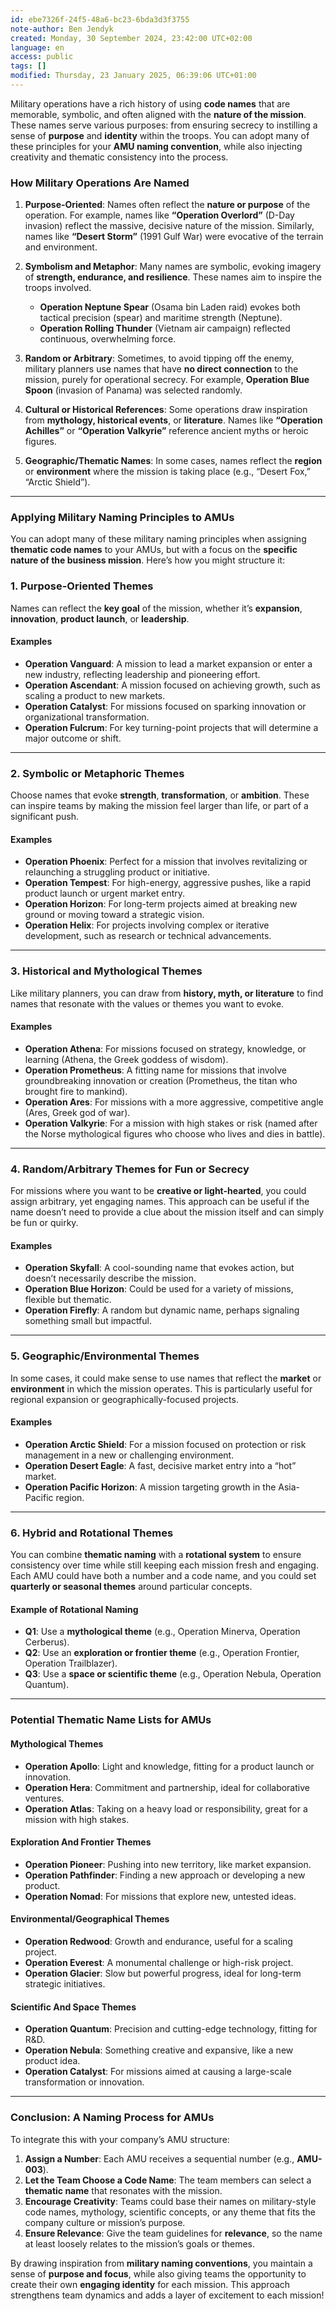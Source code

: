 ```yaml
---
id: ebe7326f-24f5-48a6-bc23-6bda3d3f3755
note-author: Ben Jendyk
created: Monday, 30 September 2024, 23:42:00 UTC+02:00
language: en
access: public
tags: []
modified: Thursday, 23 January 2025, 06:39:06 UTC+01:00
---
```


Military operations have a rich history of using **code names** that are memorable, symbolic, and often aligned with the **nature of the mission**. These names serve various purposes: from ensuring secrecy to instilling a sense of **purpose** and **identity** within the troops. You can adopt many of these principles for your **AMU naming convention**, while also injecting creativity and thematic consistency into the process.

### **How Military Operations Are Named**

1. **Purpose-Oriented**: Names often reflect the **nature or purpose** of the operation. For example, names like **“Operation Overlord”** (D-Day invasion) reflect the massive, decisive nature of the mission. Similarly, names like **“Desert Storm”** (1991 Gulf War) were evocative of the terrain and environment.

2. **Symbolism and Metaphor**: Many names are symbolic, evoking imagery of **strength, endurance, and resilience**. These names aim to inspire the troops involved.
	- **Operation Neptune Spear** (Osama bin Laden raid) evokes both tactical precision (spear) and maritime strength (Neptune).
	- **Operation Rolling Thunder** (Vietnam air campaign) reflected continuous, overwhelming force.

3. **Random or Arbitrary**: Sometimes, to avoid tipping off the enemy, military planners use names that have **no direct connection** to the mission, purely for operational secrecy. For example, **Operation Blue Spoon** (invasion of Panama) was selected randomly.

4. **Cultural or Historical References**: Some operations draw inspiration from **mythology, historical events**, or **literature**. Names like **“Operation Achilles”** or **“Operation Valkyrie”** reference ancient myths or heroic figures.
	
5. **Geographic/Thematic Names**: In some cases, names reflect the **region** or **environment** where the mission is taking place (e.g., “Desert Fox,” “Arctic Shield”).

---

### **Applying Military Naming Principles to AMUs**

You can adopt many of these military naming principles when assigning **thematic code names** to your AMUs, but with a focus on the **specific nature of the business mission**. Here’s how you might structure it:

### **1. Purpose-Oriented Themes**

Names can reflect the **key goal** of the mission, whether it’s **expansion**, **innovation**, **product launch**, or **leadership**.

#### Examples

- **Operation Vanguard**: A mission to lead a market expansion or enter a new industry, reflecting leadership and pioneering effort.
- **Operation Ascendant**: A mission focused on achieving growth, such as scaling a product to new markets.
- **Operation Catalyst**: For missions focused on sparking innovation or organizational transformation.
- **Operation Fulcrum**: For key turning-point projects that will determine a major outcome or shift.

---

### **2. Symbolic or Metaphoric Themes**

Choose names that evoke **strength**, **transformation**, or **ambition**. These can inspire teams by making the mission feel larger than life, or part of a significant push.

#### Examples

- **Operation Phoenix**: Perfect for a mission that involves revitalizing or relaunching a struggling product or initiative.
- **Operation Tempest**: For high-energy, aggressive pushes, like a rapid product launch or urgent market entry.
- **Operation Horizon**: For long-term projects aimed at breaking new ground or moving toward a strategic vision.
- **Operation Helix**: For projects involving complex or iterative development, such as research or technical advancements.

---

### **3. Historical and Mythological Themes**

Like military planners, you can draw from **history, myth, or literature** to find names that resonate with the values or themes you want to evoke.

#### Examples

- **Operation Athena**: For missions focused on strategy, knowledge, or learning (Athena, the Greek goddess of wisdom).
- **Operation Prometheus**: A fitting name for missions that involve groundbreaking innovation or creation (Prometheus, the titan who brought fire to mankind).
- **Operation Ares**: For missions with a more aggressive, competitive angle (Ares, Greek god of war).
- **Operation Valkyrie**: For a mission with high stakes or risk (named after the Norse mythological figures who choose who lives and dies in battle).

---

### **4. Random/Arbitrary Themes for Fun or Secrecy**

For missions where you want to be **creative or light-hearted**, you could assign arbitrary, yet engaging names. This approach can be useful if the name doesn’t need to provide a clue about the mission itself and can simply be fun or quirky.

#### Examples

- **Operation Skyfall**: A cool-sounding name that evokes action, but doesn’t necessarily describe the mission.
- **Operation Blue Horizon**: Could be used for a variety of missions, flexible but thematic.
- **Operation Firefly**: A random but dynamic name, perhaps signaling something small but impactful.

---

### **5. Geographic/Environmental Themes**

In some cases, it could make sense to use names that reflect the **market** or **environment** in which the mission operates. This is particularly useful for regional expansion or geographically-focused projects.

#### Examples

- **Operation Arctic Shield**: For a mission focused on protection or risk management in a new or challenging environment.
- **Operation Desert Eagle**: A fast, decisive market entry into a “hot” market.
- **Operation Pacific Horizon**: A mission targeting growth in the Asia-Pacific region.

---

### **6. Hybrid and Rotational Themes**

You can combine **thematic naming** with a **rotational system** to ensure consistency over time while still keeping each mission fresh and engaging. Each AMU could have both a number and a code name, and you could set **quarterly or seasonal themes** around particular concepts.

#### Example of Rotational Naming

- **Q1**: Use a **mythological theme** (e.g., Operation Minerva, Operation Cerberus).
- **Q2**: Use an **exploration or frontier theme** (e.g., Operation Frontier, Operation Trailblazer).
- **Q3**: Use a **space or scientific theme** (e.g., Operation Nebula, Operation Quantum).

---

### **Potential Thematic Name Lists for AMUs**

#### **Mythological Themes**

- **Operation Apollo**: Light and knowledge, fitting for a product launch or innovation.
- **Operation Hera**: Commitment and partnership, ideal for collaborative ventures.
- **Operation Atlas**: Taking on a heavy load or responsibility, great for a mission with high stakes.

#### **Exploration And Frontier Themes**

- **Operation Pioneer**: Pushing into new territory, like market expansion.
- **Operation Pathfinder**: Finding a new approach or developing a new product.
- **Operation Nomad**: For missions that explore new, untested ideas.

#### **Environmental/Geographical Themes**

- **Operation Redwood**: Growth and endurance, useful for a scaling project.
- **Operation Everest**: A monumental challenge or high-risk project.
- **Operation Glacier**: Slow but powerful progress, ideal for long-term strategic initiatives.

#### **Scientific And Space Themes**

- **Operation Quantum**: Precision and cutting-edge technology, fitting for R&D.
- **Operation Nebula**: Something creative and expansive, like a new product idea.
- **Operation Catalyst**: For missions aimed at causing a large-scale transformation or innovation.

---

### **Conclusion: A Naming Process for AMUs**

To integrate this with your company’s AMU structure:

1. **Assign a Number**: Each AMU receives a sequential number (e.g., **AMU-003**).
2. **Let the Team Choose a Code Name**: The team members can select a **thematic name** that resonates with the mission.
3. **Encourage Creativity**: Teams could base their names on military-style code names, mythology, scientific concepts, or any theme that fits the company culture or mission’s purpose.
4. **Ensure Relevance**: Give the team guidelines for **relevance**, so the name at least loosely relates to the mission’s goals or themes.

By drawing inspiration from **military naming conventions**, you maintain a sense of **purpose and focus**, while also giving teams the opportunity to create their own **engaging identity** for each mission. This approach strengthens team dynamics and adds a layer of excitement to each mission!
